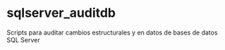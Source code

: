 # sqlserver_auditdb

Scripts para auditar cambios estructurales y en datos de bases de datos SQL Server

